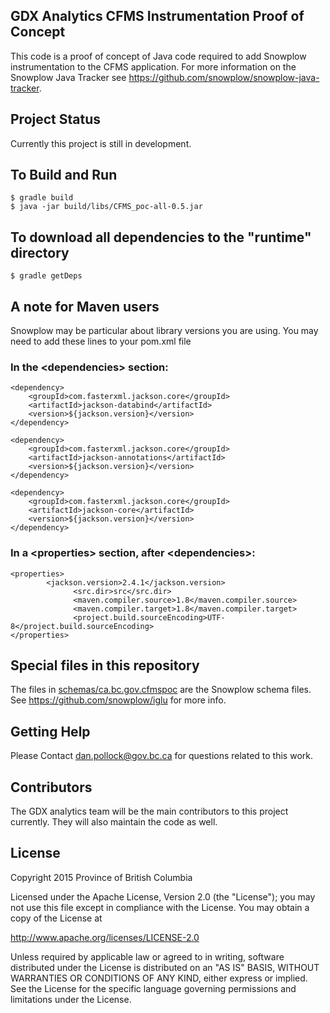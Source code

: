## GDX Analytics CFMS Instrumentation Proof of Concept 

This code is a proof of concept of Java code required to add Snowplow instrumentation to the CFMS application. For more information on the Snowplow Java Tracker see https://github.com/snowplow/snowplow-java-tracker.

## Project Status

Currently this project is still in development.

## To Build and Run

```
$ gradle build
$ java -jar build/libs/CFMS_poc-all-0.5.jar
```

## To download all dependencies to the "runtime" directory

```
$ gradle getDeps
```

## A note for Maven users

Snowplow may be particular about library versions you are using. You may need to add these lines to your pom.xml file

### In the &lt;dependencies> section:
```
<dependency>
    <groupId>com.fasterxml.jackson.core</groupId>
    <artifactId>jackson-databind</artifactId>
    <version>${jackson.version}</version>
</dependency>
 
<dependency>
    <groupId>com.fasterxml.jackson.core</groupId>
    <artifactId>jackson-annotations</artifactId>
    <version>${jackson.version}</version>
</dependency>
 
<dependency>
    <groupId>com.fasterxml.jackson.core</groupId>
    <artifactId>jackson-core</artifactId>
    <version>${jackson.version}</version>
</dependency>
```

### In a  &lt;properties> section, after  &lt;dependencies>:
```
<properties>
        <jackson.version>2.4.1</jackson.version>
              <src.dir>src</src.dir>
              <maven.compiler.source>1.8</maven.compiler.source>
              <maven.compiler.target>1.8</maven.compiler.target>
              <project.build.sourceEncoding>UTF-8</project.build.sourceEncoding>
</properties>
```

## Special files in this repository
The files in [schemas/ca.bc.gov.cfmspoc](../schemas/ca.bc.gov.cfmspoc) are the Snowplow schema files. See https://github.com/snowplow/iglu for more info.

## Getting Help

Please Contact dan.pollock@gov.bc.ca for questions related to this work. 

## Contributors

The GDX analytics team will be the main contributors to this project currently. They will also maintain the code as well. 

## License

Copyright 2015 Province of British Columbia

Licensed under the Apache License, Version 2.0 (the "License");
you may not use this file except in compliance with the License.
You may obtain a copy of the License at

   http://www.apache.org/licenses/LICENSE-2.0

Unless required by applicable law or agreed to in writing, software
distributed under the License is distributed on an "AS IS" BASIS,
WITHOUT WARRANTIES OR CONDITIONS OF ANY KIND, either express or implied.
See the License for the specific language governing permissions and limitations under the License.

